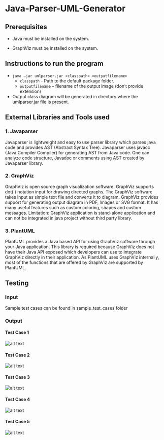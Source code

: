 # Java-Parser-UML-Generator

## Prerequisites

- Java must be installed on the system.

- GraphViz must be installed on the system.

## Instructions to run the program

- `java –jar umlparser.jar <classpath> <outputfilename>`
    - `classpath` - Path to the default package folder.
    - `outputfilename` – filename of the output image (don’t provide extension)
- Output class diagram will be generated in directory where the umlparser.jar file is present.

## External Libraries and Tools used

### 1. Javaparser
Javaparser is lightweight and easy to use parser library which parses java code and provides AST (Abstract Syntax Tree). Javaparser uses javacc (Java Compiler Compiler) for generating AST from Java code.
One can analyze code structure, Javadoc or comments using AST created by Javaparser library.

### 2. GraphViz
GraphViz is open source graph visualization software. GraphViz supports dot(.) notation input for drawing directed graphs. The GraphViz software takes input as simple text file and converts it to diagram. GraphViz provides support for generating output diagram in PDF, Images or SVG format. It has many useful features such as custom coloring, shapes and custom messages.
Limitation: GraphViz application is stand-alone application and can not be integrated in java project without third party library.

### 3. PlantUML
PlantUML provides a Java based API for using GraphViz software through your Java application. This library is required because GraphViz does not have their Java API exposed which developers can use to integrate GraphViz directly in their application.
As PlantUML uses GraphViz internally, most of the functions that are offered by GraphViz are supported by PlantUML.

## Testing
### Input
Sample test cases can be found in sample\_test\_cases folder

### Output
#### Test Case 1
![alt text](http://i.imgur.com/NibZWwE.png "Test Case 1")

#### Test Case 2
![alt text](http://i.imgur.com/htVYZBw.png "Test Case 2")

#### Test Case 3
![alt text](http://i.imgur.com/iVmJpbs.png "Test Case 3")

#### Test Case 4
![alt text](http://i.imgur.com/aAfiBVf.png "Test Case 4")

#### Test Case 5
![alt text](http://i.imgur.com/0eTm2va.png "Test Case 5")
